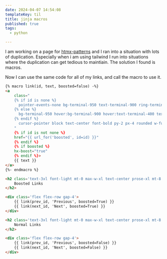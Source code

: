 ```yaml
---
date: 2024-04-07 14:54:08
templateKey: til
title: jinja macros
published: true
tags:
  - python

---
```


I am working on a page for
[htmx-patterns](https://htmx-patterns.waylonwalker.com) and I ran into a
situation with lots of duplication.  Especially when i am using tailwind I run
into situations where the duplication can get tedious to maintiain.  The
solution I found is macros.

Now I can use the same code for all of my links, and call the macro to use it.

``` html
{% macro link(id, text, boosted=false) -%}
<a
    class="
    {% if id is none %}
      pointer-events-none bg-terminal-950 text-terminal-900 ring-terminal-900
    {% else %}
      bg-terminal-950 hover:bg-terminal-900 hover:text-terminal-400 text-terminal-500 shadow-lg shadow-terminal-300/20 hover:shadow-terminal-300/30 ring-terminal-300
    {% endif %}
      cursor-pointer block text-center font-bold py-2 px-4 rounded w-full ring-1
    "
    {% if id is not none %}
    href="{{ url_for('boosted', id=id) }}"
    {% endif %}
    {% if boosted %}
    hx-boost="true"
    {% endif %}>
    {{ text }}
</a>
{%- endmacro %}

<h2 class='text-3xl font-light mt-0 max-w-xl text-center prose-xl mt-8 text-terminal-500'>
    Boosted Links
</h2>

<div class='flex flex-row gap-4'>
    {{ link(prev_id, 'Previous', boosted=True) }}
    {{ link(next_id, 'Next', boosted=True) }}
</div>

<h2 class='text-3xl font-light mt-0 max-w-xl text-center prose-xl mt-8 text-terminal-500'>
    Normal Links
</h2>

<div class='flex flex-row gap-4'>
    {{ link(prev_id, 'Previous', boosted=False) }}
    {{ link(next_id, 'Next', boosted=False) }}
</div>
```

